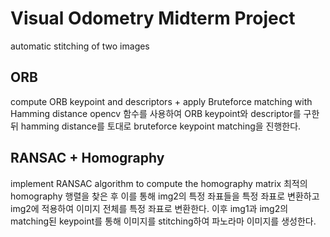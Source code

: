 # Visual Odometry Midterm Project
automatic stitching of two images

## ORB
compute ORB keypoint and descriptors + apply Bruteforce matching with Hamming distance
opencv 함수를 사용하여 ORB keypoint와 descriptor를 구한 뒤 hamming distance를 토대로 bruteforce keypoint matching을 진행한다.

## RANSAC + Homography
implement RANSAC algorithm to compute the homography matrix
최적의 homography 행렬을 찾은 후 이를 통해 img2의 특정 좌표들을 특정 좌표로 변환하고
img2에 적용하여 이미지 전체를 특정 좌표로 변환한다.
이후 img1과 img2의 matching된 keypoint를 통해 이미지를 stitching하여 파노라마 이미지를 생성한다.
